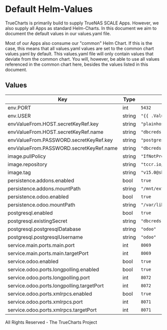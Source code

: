 # Default Helm-Values

TrueCharts is primarily build to supply TrueNAS SCALE Apps.
However, we also supply all Apps as standard Helm-Charts. In this document we aim to document the default values in our values.yaml file.

Most of our Apps also consume our "common" Helm Chart.
If this is the case, this means that all values.yaml values are set to the common chart values.yaml by default. This values.yaml file will only contain values that deviate from the common chart.
You will, however, be able to use all values referenced in the common chart here, besides the values listed in this document.

## Values

| Key | Type | Default | Description |
|-----|------|---------|-------------|
| env.PORT | int | `5432` |  |
| env.USER | string | `"{{ .Values.postgresql.postgresqlUsername }}"` |  |
| envValueFrom.HOST.secretKeyRef.key | string | `"plainhost"` |  |
| envValueFrom.HOST.secretKeyRef.name | string | `"dbcreds"` |  |
| envValueFrom.PASSWORD.secretKeyRef.key | string | `"postgresql-password"` |  |
| envValueFrom.PASSWORD.secretKeyRef.name | string | `"dbcreds"` |  |
| image.pullPolicy | string | `"IfNotPresent"` |  |
| image.repository | string | `"tccr.io/truecharts/odoo"` |  |
| image.tag | string | `"v15.0@sha256:7ef46614779a25788c3895cfc3428ae8a80936c77a06a13085b36992ac594f0e"` |  |
| persistence.addons.enabled | bool | `true` |  |
| persistence.addons.mountPath | string | `"/mnt/extra-addons"` |  |
| persistence.odoo.enabled | bool | `true` |  |
| persistence.odoo.mountPath | string | `"/var/lib/odoo"` |  |
| postgresql.enabled | bool | `true` |  |
| postgresql.existingSecret | string | `"dbcreds"` |  |
| postgresql.postgresqlDatabase | string | `"odoo"` |  |
| postgresql.postgresqlUsername | string | `"odoo"` |  |
| service.main.ports.main.port | int | `8069` |  |
| service.main.ports.main.targetPort | int | `8069` |  |
| service.odoo.enabled | bool | `true` |  |
| service.odoo.ports.longpolling.enabled | bool | `true` |  |
| service.odoo.ports.longpolling.port | int | `8072` |  |
| service.odoo.ports.longpolling.targetPort | int | `8072` |  |
| service.odoo.ports.xmlrpcs.enabled | bool | `true` |  |
| service.odoo.ports.xmlrpcs.port | int | `8071` |  |
| service.odoo.ports.xmlrpcs.targetPort | int | `8071` |  |

All Rights Reserved - The TrueCharts Project

